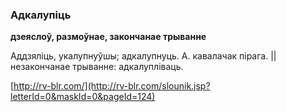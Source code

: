 ### Адкалупіць
**дзеяслоў, размоўнае, закончанае трыванне**

Аддзяліць, укалупнуўшы; адкалупнуць. А. кавалачак пірага. || незакончанае трыванне: адкалупліваць.

<a rel="author">[http://rv-blr.com/](http://rv-blr.com/slounik.jsp?letterId=0&maskId=0&pageId=124)</a>
